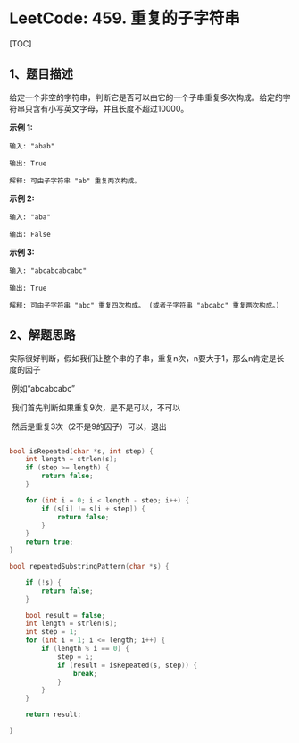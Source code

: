 # LeetCode: 459. 重复的子字符串

[TOC]



## 1、题目描述



给定一个非空的字符串，判断它是否可以由它的一个子串重复多次构成。给定的字符串只含有小写英文字母，并且长度不超过10000。

**示例 1:**

```
输入: "abab"

输出: True

解释: 可由子字符串 "ab" 重复两次构成。
```

**示例 2:**

```
输入: "aba"

输出: False
```

**示例 3:**

```
输入: "abcabcabcabc"

输出: True

解释: 可由子字符串 "abc" 重复四次构成。 (或者子字符串 "abcabc" 重复两次构成。)
```





## 2、解题思路

​	实际很好判断，假如我们让整个串的子串，重复n次，n要大于1，那么n肯定是长度的因子

​	例如“abcabcabc”

​	我们首先判断如果重复9次，是不是可以，不可以

​	然后是重复3次（2不是9的因子）可以，退出



```c

bool isRepeated(char *s, int step) {
    int length = strlen(s);
    if (step >= length) {
        return false;
    }

    for (int i = 0; i < length - step; i++) {
        if (s[i] != s[i + step]) {
            return false;
        }
    }
    return true;
}

bool repeatedSubstringPattern(char *s) {

    if (!s) {
        return false;
    }

    bool result = false;
    int length = strlen(s);
    int step = 1;
    for (int i = 1; i <= length; i++) {
        if (length % i == 0) {
            step = i;
            if (result = isRepeated(s, step)) {
                break;
            }
        }
    }

    return result;

}

```





​	

​	